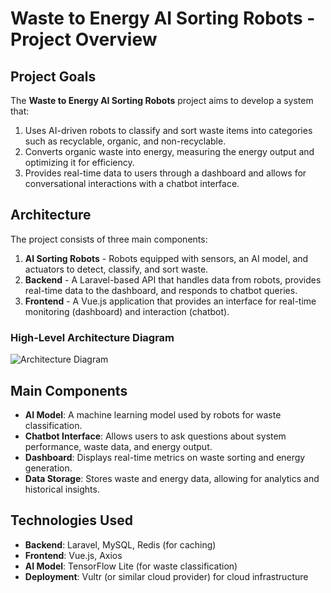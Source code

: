 # Waste to Energy AI Sorting Robots - Project Overview

## Project Goals

The **Waste to Energy AI Sorting Robots** project aims to develop a system that:

1. Uses AI-driven robots to classify and sort waste items into categories such as recyclable, organic, and non-recyclable.
2. Converts organic waste into energy, measuring the energy output and optimizing it for efficiency.
3. Provides real-time data to users through a dashboard and allows for conversational interactions with a chatbot interface.

## Architecture

The project consists of three main components:

1. **AI Sorting Robots** - Robots equipped with sensors, an AI model, and actuators to detect, classify, and sort waste.
2. **Backend** - A Laravel-based API that handles data from robots, provides real-time data to the dashboard, and responds to chatbot queries.
3. **Frontend** - A Vue.js application that provides an interface for real-time monitoring (dashboard) and interaction (chatbot).

### High-Level Architecture Diagram

![Architecture Diagram](architecture_diagram.png)

## Main Components

- **AI Model**: A machine learning model used by robots for waste classification.
- **Chatbot Interface**: Allows users to ask questions about system performance, waste data, and energy output.
- **Dashboard**: Displays real-time metrics on waste sorting and energy generation.
- **Data Storage**: Stores waste and energy data, allowing for analytics and historical insights.

## Technologies Used

- **Backend**: Laravel, MySQL, Redis (for caching)
- **Frontend**: Vue.js, Axios
- **AI Model**: TensorFlow Lite (for waste classification)
- **Deployment**: Vultr (or similar cloud provider) for cloud infrastructure
